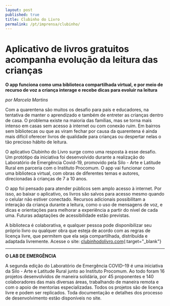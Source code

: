 ```yaml
---
layout: post
published: true
title: Clubinho do Livro
permalink: /pt/imprensa/clubinho/
---
```



# Aplicativo de livros gratuitos acompanha evolução da leitura das crianças
**O app funciona como uma biblioteca compartilhada virtual, e por meio de recurso de voz a criança interage e recebe dicas para evoluir na leitura**

*por Marcela Martins*

Com a quarentena são muitos os desafio para pais e educadores, na tentativa de manter o aprendizado e também de entreter as crianças dentro de casa. O problema existe na maioria das famílias, mas se torna mais intenso em casas sem acesso à internet ou com conexão ruim. Em bairros sem bibliotecas ou que as viram fechar por causa da quarentena é ainda mais difícil oferecer livros de qualidade para crianças ou despertar nelas o tão precioso hábito de leitura. 
  
O aplicativo Clubinho do Livro surge como uma resposta à esse desafio. Um protótipo da iniciativa foi desenvolvido durante a realização do Laboratório de Emergência Covid-19, promovido pela Silo - Arte e Latitude Rural em parceria com o Instituto Procomum. O app vai funcionar como uma biblioteca virtual, com obras de diferentes temas e autores, direcionadas à crianças de 7 a 10 anos. 
  
O app foi pensado para atender públicos sem amplo acesso à internet. Por isso, ao baixar o aplicativo, os livros são salvos para acesso mesmo quando o celular não estiver conectado. Recursos adicionais possibilitam a interação da criança durante a leitura, como o uso de mensagens de voz, e dicas e orientações para melhorar a experiência a partir do nível de cada uma. Futuras adaptações de acessibilidade estão previstas.
  
A biblioteca é colaborativa, e qualquer pessoa pode disponibilizar seu próprio livro ou qualquer obra que esteja de acordo com as regras de licença livre, que permitem que ela seja compartilhada, distribuída e adaptada livremente. Acesse o site: [clubinhodolivro.com](https://clubinhodolivro.com/){:target="_blank"}
 
---

**O LAB DE EMERGÊNCIA**

A segunda edição do Laboratório de Emergência COVID–19 é uma iniciativa da Silo - Arte e Latitude Rural junto ao Instituto Procomum. Ao todo foram 16 projetos desenvolvidos de maneira solidária, por 45 proponentes e 140 colaboradores das mais diversas áreas, trabalhando de maneira remota e com o apoio de mentorias especializadas. Todos os projetos são de licença livre e podem ser replicados. Toda documentação e detalhes dos processo de desenvolvimento estão disponíveis no site.

